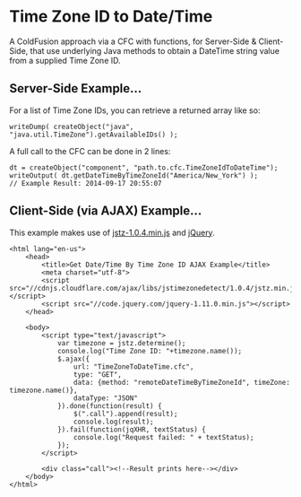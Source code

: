 Time Zone ID to Date/Time
==========================

A ColdFusion approach via a CFC with functions, for Server-Side & Client-Side, that use underlying Java methods to obtain a DateTime string value from a supplied Time Zone ID.

## Server-Side Example...

For a list of Time Zone IDs, you can retrieve a returned array like so:

`writeDump( createObject("java", "java.util.TimeZone").getAvailableIDs() );`

A full call to the CFC can be done in 2 lines:

```
dt = createObject("component", "path.to.cfc.TimeZoneIdToDateTime");
writeOutput( dt.getDateTimeByTimeZoneId("America/New_York") );
// Example Result: 2014-09-17 20:55:07
```

## Client-Side (via AJAX) Example...

This example makes use of [jstz-1.0.4.min.js](https://bitbucket.org/pellepim/jstimezonedetect/downloads) and [jQuery](http://jquery.com/download/).

```
<html lang="en-us">	
	<head>
		<title>Get Date/Time By Time Zone ID AJAX Example</title>
		<meta charset="utf-8">
		<script src="//cdnjs.cloudflare.com/ajax/libs/jstimezonedetect/1.0.4/jstz.min.js"></script>
		<script src="//code.jquery.com/jquery-1.11.0.min.js"></script>
	</head>

	<body>
		<script type="text/javascript">
			var timezone = jstz.determine();
			console.log("Time Zone ID: "+timezone.name());
			$.ajax({
				url: "TimeZoneToDateTime.cfc",
				type: "GET",
				data: {method: "remoteDateTimeByTimeZoneId", timeZone: timezone.name()},
				dataType: "JSON"
			}).done(function(result) {
				$(".call").append(result);
				console.log(result);
			}).fail(function(jqXHR, textStatus) {
				console.log("Request failed: " + textStatus);
			});
		</script>

		<div class="call"><!--Result prints here--></div>
	</body>
</html>
```
